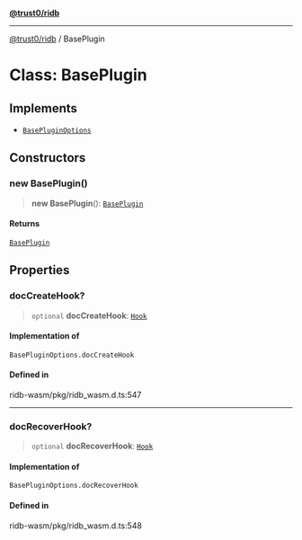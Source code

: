 [**@trust0/ridb**](../README.md)

***

[@trust0/ridb](../README.md) / BasePlugin

# Class: BasePlugin

## Implements

- [`BasePluginOptions`](../type-aliases/BasePluginOptions.md)

## Constructors

### new BasePlugin()

> **new BasePlugin**(): [`BasePlugin`](BasePlugin.md)

#### Returns

[`BasePlugin`](BasePlugin.md)

## Properties

### docCreateHook?

> `optional` **docCreateHook**: [`Hook`](../type-aliases/Hook.md)

#### Implementation of

`BasePluginOptions.docCreateHook`

#### Defined in

ridb-wasm/pkg/ridb\_wasm.d.ts:547

***

### docRecoverHook?

> `optional` **docRecoverHook**: [`Hook`](../type-aliases/Hook.md)

#### Implementation of

`BasePluginOptions.docRecoverHook`

#### Defined in

ridb-wasm/pkg/ridb\_wasm.d.ts:548
